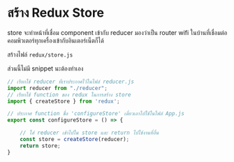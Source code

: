 
# สร้าง Redux Store 

store จะทำหน้าที่เชื่อม component เข้ากับ reducer 
มองว่าเป็น router wifi ในบ้านที่เชื่อมต่อคอมพิวเตอร์ทุกเครื่องเข้ากับอินเตอร์เน็ตก็ได้ 

สร้างไฟล์ `redux/store.js` 

ส่วนนี้ไม่มี snippet นะต้องทำเอง

```js
// เรียกใช้ reducer ที่เราประกาศไว้ในไฟล์ reducer.js
import reducer from "./reducer";
// เรียกใช้ function ของ redux ในการสร้าง store
import { createStore } from 'redux'; 

// ประกาศ function ชื่อ 'configureStore' เดี๋ยวเอาไปใช้ในไฟล์ App.js
export const configureStore = () => {

    // ใส่ reducer เข้าไปใน store และ return ไปใช้งานที่อื่น
    const store = createStore(reducer);
    return store;
} 
```
